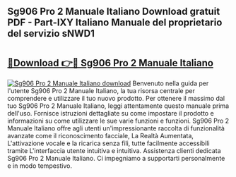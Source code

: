 ## Sg906 Pro 2 Manuale Italiano Download gratuit PDF - Part-IXY Italiano Manuale del proprietario del servizio sNWD1

# <h2><a href="http://dfgsawo.blite.top/?on=Sg906+Pro+2+Manuale+Italiano">🔗Download 👉🔴 Sg906 Pro 2 Manuale Italiano</a></h2>

[![Sg906 Pro 2 Manuale Italiano download](https://i.imgur.com/lujVjoI.png)](http://dfgsawo.blite.top/?on=Sg906+Pro+2+Manuale+Italiano)
Benvenuto nella guida per l'utente Sg906 Pro 2 Manuale Italiano, la tua risorsa centrale per comprendere e utilizzare il tuo nuovo prodotto. Per ottenere il massimo dal tuo Sg906 Pro 2 Manuale Italiano, leggi attentamente questo manuale prima dell'uso. Fornisce istruzioni dettagliate su come impostare il prodotto e informazioni su come utilizzare le sue varie funzioni e funzioni. Sg906 Pro 2 Manuale Italiano offre agli utenti un'impressionante raccolta di funzionalità avanzate come il riconoscimento facciale, La Realtà Aumentata, L'attivazione vocale e la ricarica senza fili, tutte facilmente accessibili tramite L'interfaccia utente intuitiva e intuitiva. Assistenza clienti dedicata Sg906 Pro 2 Manuale Italiano. Ci impegniamo a supportarti personalmente e in modo tempestivo.
